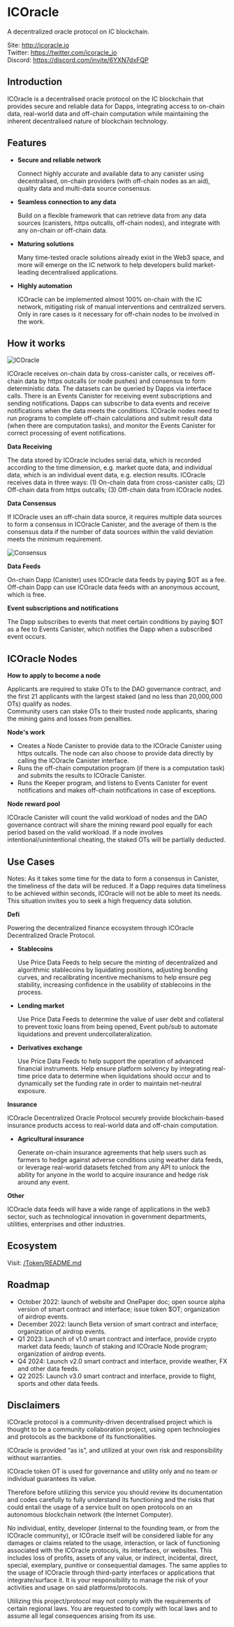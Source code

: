# ICOracle
A decentralized oracle protocol on IC blockchain.

Site: http://icoracle.io  
Twitter: https://twitter.com/icoracle_io  
Discord: https://discord.com/invite/6YXN7dxFQP

## Introduction

ICOracle is a decentralised oracle protocol on the IC blockchain that provides secure and reliable data for Dapps, integrating access to on-chain data, real-world data and off-chain computation while maintaining the inherent decentralised nature of blockchain technology. 

## Features

- **Secure and reliable network**

    Connect highly accurate and available data to any canister using decentralised, on-chain providers (with off-chain nodes as an aid), quality data and multi-data source consensus.

- **Seamless connection to any data**

    Build on a flexible framework that can retrieve data from any data sources (canisters, https outcalls, off-chain nodes), and integrate with any on-chain or off-chain data.

- **Maturing solutions**

    Many time-tested oracle solutions already exist in the Web3 space, and more will emerge on the IC network to help developers build market-leading decentralised applications.

- **Highly automation**

    ICOracle can be implemented almost 100% on-chain with the IC network, mitigating risk of manual interventions and centralized servers. Only in rare cases is it necessary for off-chain nodes to be involved in the work.

## How it works

![ICOracle](img/ICOracle.png)

ICOracle receives on-chain data by cross-canister calls, or receives off-chain data by https outcalls (or node pushes)  and consensus to form deterministic data. The datasets can be queried by Dapps via interface calls. There is an Events Canister for receiving event subscriptions and sending notifications. Dapps can subscribe to data events and receive notifications when the data meets the conditions. ICOracle nodes need to run programs to complete off-chain calculations and submit result data (when there are computation tasks), and monitor the Events Canister for correct processing of event notifications.

**Data Receiving**

The data stored by ICOracle includes serial data, which is recorded according to the time dimension, e.g. market quote data, and individual data, which is an individual event data, e.g. election results. ICOracle receives data in three ways: (1) On-chain data from cross-canister calls; (2) Off-chain data from https outcalls; (3) Off-chain data from ICOracle nodes.

**Data Consensus**

If ICOracle uses an off-chain data source, it requires multiple data sources to form a consensus in ICOracle Canister, and the average of them is the consensus data if the number of data sources within the valid deviation meets the minimum requirement.

![Consensus](img/Consensus.png)

**Data Feeds**

On-chain Dapp (Canister) uses ICOracle data feeds by paying $OT as a fee. Off-chain Dapp can use ICOracle data feeds with an anonymous account, which is free.

**Event subscriptions and notifications**

The Dapp subscribes to events that meet certain conditions by paying $OT as a fee to Events Canister, which notifies the Dapp when a subscribed event occurs.

## ICOracle Nodes

**How to apply to become a node**

Applicants are required to stake OTs to the DAO governance contract, and the first 21 applicants with the largest staked (and no less than 20,000,000 OTs) qualify as nodes.  
Community users can stake OTs to their trusted node applicants, sharing the mining gains and losses from penalties.

**Node's work**

- Creates a Node Canister to provide data to the ICOracle Canister using https outcalls. The node can also choose to provide data directly by calling the ICOracle Canister interface.
- Runs the off-chain computation program (if there is a computation task) and submits the results to ICOracle Canister.
- Runs the Keeper program, and listens to Events Canister for event notifications and makes off-chain notifications in case of exceptions.

**Node reward pool**

ICOracle Canister will count the valid workload of nodes and the DAO governance contract will share the mining reward pool equally for each period based on the valid workload. If a node involves intentional/unintentional cheating, the staked OTs will be partially deducted.

## Use Cases

Notes: 
As it takes some time for the data to form a consensus in Canister, the timeliness of the data will be reduced. If a Dapp requires data timeliness to be achieved within seconds, ICOracle will not be able to meet its needs. This situation invites you to seek a high frequency data solution.

**Defi**

Powering the decentralized finance ecosystem through ICOracle Decentralized Oracle Protocol.

- **Stablecoins**

    Use Price Data Feeds to help secure the minting of decentralized and algorithmic stablecoins by liquidating positions, adjusting bonding curves, and recalibrating incentive mechanisms to help ensure peg stability, increasing confidence in the usability of stablecoins in the process.

- **Lending market**

    Use Price Data Feeds to determine the value of user debt and collateral to prevent toxic loans from being opened, Event pub/sub to automate liquidations and prevent undercollateralization.

- **Derivatives exchange**

    Use Price Data Feeds to help support the operation of advanced financial instruments. Help ensure platform solvency by integrating real-time price data to determine when liquidations should occur and to dynamically set the funding rate in order to maintain net-neutral exposure.

**Insurance**

ICOracle Decentralized Oracle Protocol securely provide blockchain-based insurance products access to real-world data and off-chain computation.

- **Agricultural insurance**

    Generate on-chain insurance agreements that help users such as farmers to hedge against adverse conditions using weather data feeds, or leverage real-world datasets fetched from any API to unlock the ability for anyone in the world to acquire insurance and hedge risk around any event. 

**Other**

ICOracle data feeds will have a wide range of applications in the web3 sector, such as technological innovation in government departments, utilities, enterprises and other industries.


## Ecosystem

Visit: [/Token/README.md](/Token/README.md)

## Roadmap

- October 2022: launch of website and OnePaper doc; open source alpha version of smart contract and interface; issue token $OT; organization of airdrop events.
- December 2022: launch Beta version of smart contract and interface; organization of airdrop events.
- Q1 2023: Launch of v1.0 smart contract and interface, provide crypto market data feeds; launch of staking and ICOracle Node program; organization of airdrop events.
- Q4 2024: Launch v2.0 smart contract and interface, provide weather, FX and other data feeds.
- Q2 2025: Launch v3.0 smart contract and interface, provide to flight, sports and other data feeds.


## Disclaimers

ICOracle protocol is a community-driven decentralised project which is thought to be a community collaboration project, using open technologies and protocols as the backbone of its functionalities.

ICOracle is provided “as is”, and utilized at your own risk and responsibility without warranties.

ICOracle token OT is used for governance and utility only and no team or individual guarantees its value.

Therefore before utilizing this service you should review its documentation and codes carefully to fully understand its functioning and the risks that could entail the usage of a service built on open protocols on an autonomous blockchain network (the Internet Computer).

No individual, entity, developer (internal to the founding team, or from the ICOracle community), or ICOracle itself will be considered liable for any damages or claims related to the usage, interaction, or lack of functioning associated with the ICOracle protocols, its interfaces, or websites. This includes loss of profits, assets of any value, or indirect, incidental, direct, special, exemplary, punitive or consequential damages. The same applies to the usage of ICOracle through third-party interfaces or applications that integrate/surface it. It is your responsibility to manage the risk of your activities and usage on said platforms/protocols.

Utilizing this project/protocol may not comply with the requirements of certain regional laws. You are requested to comply with local laws and to assume all legal consequences arising from its use.
